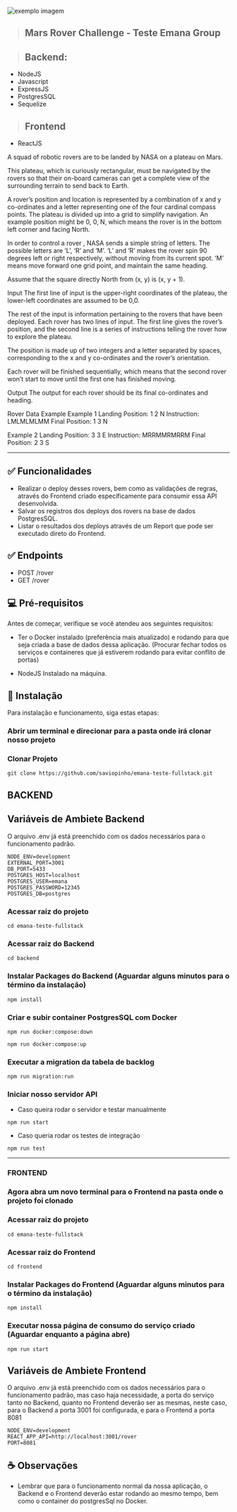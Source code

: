 ![exemplo imagem](https://media-exp1.licdn.com/dms/image/D4D0BAQHB4UiiPJpO2A/company-logo_100_100/0/1664893430143?e=1677110400&v=beta&t=8ULE0gmaHsgRkmCCzN_ZhSCmuLh7Ot_-mcCcMPFDHBo)  
> ## Mars Rover Challenge - Teste Emana Group

> ## Backend:
* NodeJS
* Javascript 
* ExpressJS 
* PostgresSQL
* Sequelize

> ## Frontend
* ReactJS

A squad of robotic rovers are to be landed by NASA on a plateau on Mars.

This plateau, which is curiously rectangular, must be navigated by the rovers so that their on-board cameras can get a complete view of the surrounding terrain to send back to Earth.

A rover’s position and location is represented by a combination of x and y co-ordinates and a letter representing one of the four cardinal compass points. The plateau is divided up into a grid to simplify navigation. An example position might be 0, 0, N, which means the rover is in the bottom left corner and facing North.

In order to control a rover , NASA sends a simple string of letters. The possible letters are ‘L’, ‘R’ and ‘M’. ‘L’ and ‘R’ makes the rover spin 90 degrees left or right respectively, without moving from its current spot. ‘M’ means move forward one grid point, and maintain the same heading.

Assume that the square directly North from (x, y) is (x, y + 1).

Input
The first line of input is the upper-right coordinates of the plateau, the lower-left coordinates are assumed to be 0,0.

The rest of the input is information pertaining to the rovers that have been deployed. Each rover has two lines of input. The first line gives the rover’s position, and the second line is a series of instructions telling the rover how to explore the plateau.

The position is made up of two integers and a letter separated by spaces, corresponding to the x and y co-ordinates and the rover’s orientation.

Each rover will be finished sequentially, which means that the second rover won’t start to move until the first one has finished moving.

Output
The output for each rover should be its final co-ordinates and heading.

Rover Data Example
Example 1
Landing Position: 1 2 N
Instruction: LMLMLMLMM
Final Position: 1 3 N

Example 2
Landing Position: 3 3 E
Instruction: MRRMMRMRRM
Final Position: 2 3 S

-------------------------------------------------------------------------------------------------------------------------------------------------------------

## ✅ Funcionalidades
- Realizar o deploy desses rovers, bem como as validações de regras, através do Frontend criado especificamente para consumir essa API desenvolvida.
- Salvar os registros dos deploys dos rovers na base de dados PostgresSQL. 
- Listar o resultados dos deploys através de um Report que pode ser executado direto do Frontend.

## ✅ Endpoints
* POST /rover
* GET /rover

## 💻 Pré-requisitos

Antes de começar, verifique se você atendeu aos seguintes requisitos:

* Ter o Docker instalado (preferência mais atualizado) e rodando para que seja criada a base de dados dessa aplicação. (Procurar fechar todos os serviços e containeres que já estiverem rodando para evitar conflito de portas)

* NodeJS Instalado na máquina.

## 🚀 Instalação

Para instalação e funcionamento, siga estas etapas:

### Abrir um terminal e direcionar para a pasta onde irá clonar nosso projeto

### Clonar Projeto
```
git clone https://github.com/saviopinho/emana-teste-fullstack.git
```
## BACKEND

## Variáveis de Ambiete Backend
O arquivo .env já está preenchido com os dados necessários para o funcionamento padrão.
```
NODE_ENV=development
EXTERNAL_PORT=3001
DB_PORT=5433
POSTGRES_HOST=localhost
POSTGRES_USER=emana
POSTGRES_PASSWORD=12345
POSTGRES_DB=postgres
```

### Acessar raiz do projeto
```
cd emana-teste-fullstack
```

### Acessar raiz do Backend
```
cd backend
```

### Instalar Packages do Backend (Aguardar alguns minutos para o término da instalação)
```
npm install
```

### Criar e subir container PostgresSQL com Docker
```
npm run docker:compose:down

npm run docker:compose:up
```

### Executar a migration da tabela de backlog
```
npm run migration:run
```

### Iniciar nosso servidor API 
* Caso queira rodar o servidor e testar manualmente
```
npm run start
```
* Caso queria rodar os testes de integração
```
npm run test
```
------------------------------------------------------------------------------------------------------------
### FRONTEND

### Agora abra um novo terminal para o Frontend na pasta onde o projeto foi clonado

### Acessar raiz do projeto
```
cd emana-teste-fullstack
```

### Acessar raiz do Frontend
```
cd frontend
```

### Instalar Packages do Frontend (Aguardar alguns minutos para o término da instalação)
```
npm install
```

### Executar nossa página de consumo do serviço criado (Aguardar enquanto a página abre)
```
npm run start
```
## Variáveis de Ambiete Frontend
O arquivo .env já está preenchido com os dados necessários para o funcionamento padrão, mas caso haja necessidade, a porta do serviço tanto no Backend, quanto no
Frontend deverão ser as mesmas, neste caso, para o Backend a porta 3001 foi configurada, e para o Frontend a porta 8081

```
NODE_ENV=development
REACT_APP_API=http://localhost:3001/rover
PORT=8081
```
## ☕ Observações

* Lembrar que para o funcionamento normal da nossa aplicação, o Backend e o Frontend deverão estar rodando ao mesmo tempo, bem como o container do postgresSql no Docker.
